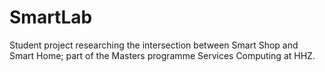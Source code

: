 # SmartLab

Student project researching the intersection between Smart Shop and Smart Home; part of the Masters programme Services Computing at HHZ. 
